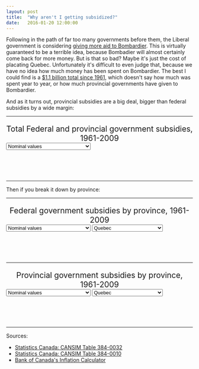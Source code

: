 ```yaml
---
layout: post
title:  "Why aren't I getting subsidized?"
date:   2016-01-20 12:00:00
---
```


Following in the path of far too many governments before them, the Liberal government is considering [giving more aid to Bombardier](http://www.bloomberg.com/news/articles/2016-01-04/bombardier-an-anchor-for-canada-trudeau-briefing-memo-says). This is virtually guaranteed to be a terrible idea, because Bombadier will almost certainly come back for more money. But is that so bad? Maybe it's just the cost of placating Quebec. Unfortunately it's difficult to even judge that, because we have no idea how much money has been spent on Bombardier. The best I could find is a [$1.1 billion total since 1961](http://www.huffingtonpost.ca/mark-milke/bombardier-corporate-welfare-trap_b_4705751.html), which doesn't say how much was spent year to year, or how much provincial governments have given to Bombardier.

And as it turns out, provincial subsidies are a big deal, bigger than federal subsidies by a wide margin:

* * *

<p class="subsdTitle">Total Federal and provincial government subsidies, 1961-2009</p>
<div>
  <select id="substSelect">
    <option value="nominal" selected="selected">Nominal values</option>
    <option value="inflation-adjusted">Adjusted for inflation (2015 dollars)</option>
  </select>
</div>
<div id="subsdChart"></div>
<div id="subsdTip">
  <p class="tipTop"><span class="tipTitle"></span></p>
  <p class="tipInfo"><span class="tipText1"></span></p>
  <p class="tipInfo"><span class="tipText2"></span></p>
</div>

* * *

Then if you break it down by province:

* * *

<p class="subsdTitle">Federal government subsidies by province, 1961-2009</p>
<div>
  <select id="subfdSelect">
    <option value="nominal" selected="selected">Nominal values</option>
    <option value="inflation-adjusted">Adjusted for inflation (2015 dollars)</option>
  </select>
  <select id="subfdSelectProv">
  	<option value="9">British Columbia</option>
  	<option value="8">Alberta</option>
  	<option value="7">Saskatchewan</option>
  	<option value="6">Manitoba</option>
  	<option value="5">Ontario</option>
  	<option value="4" selected="selected">Quebec</option>
  	<option value="3">New Brunswick</option>
  	<option value="2">Nova Scotia</option>
  	<option value="1">Prince Edward Island</option>
  	<option value="0">Newfoundland and Labrador</option>
  </select>
</div>
<div id="subfdChart"></div>
<div id="subfdTip">
  <p class="tipTop"><span class="tipTitle"></span></p>
  <p class="tipInfo"><span class="tipText1"></span></p>
  <p class="tipInfo"><span class="tipText2"></span></p>
</div>

* * *

<p class="subsdTitle">Provincial government subsidies by province, 1961-2009</p>
<div>
  <select id="subpvSelect">
    <option value="nominal" selected="selected">Nominal values</option>
    <option value="inflation-adjusted">Adjusted for inflation (2015 dollars)</option>
  </select>
  <select id="subpvSelectProv">
  	<option value="9">British Columbia</option>
  	<option value="8">Alberta</option>
  	<option value="7">Saskatchewan</option>
  	<option value="6">Manitoba</option>
  	<option value="5">Ontario</option>
  	<option value="4" selected="selected">Quebec</option>
  	<option value="3">New Brunswick</option>
  	<option value="2">Nova Scotia</option>
  	<option value="1">Prince Edward Island</option>
  	<option value="0">Newfoundland and Labrador</option>
  </select>
</div>
<div id="subpvChart"></div>
<div id="subpvTip">
  <p class="tipTop"><span class="tipTitle"></span></p>
  <p class="tipInfo"><span class="tipText1"></span></p>
  <p class="tipInfo"><span class="tipText2"></span></p>
</div>

* * *

Sources:

- [Statistics Canada: CANSIM Table 384-0032]()
- [Statistics Canada: CANSIM Table 384-0010]()
- [Bank of Canada's Inflation Calculator](http://www.bankofcanada.ca/rates/related/inflation-calculator/)


<style>

#subsdChart text,
#subfdChart text,
#subpvChart text {
  font-size: 10px;
}

#subsdChart .axis path,
#subsdChart .axis line,
#subfdChart .axis path,
#subfdChart .axis line,
#subpvChart .axis path,
#subpvChart .axis line {
  fill: none;
  stroke: #000;
  shape-rendering: crispEdges;
}

.subsdTitle {
	font-size: 1.5em;
	margin-bottom: 0;
  text-align: center;
}

.subsdSubTitle {
	font-style: italic;
	text-align: center;
}

#subsdChart .x.axis path,
#subfdChart .x.axis path,
#subpvChart .x.axis path {
  display: none;
}

#subsdChart .line {
  fill: none;
  stroke-linecap: "round";
  stroke: #000;
  stroke-width: 1px;
  transition: stroke 0.5s ease;
}

#subsdChart .fedLine {
	opacity: 0.5;
}

#subsdChart .provLine {

}

#subsdChart .selectLine,
#subfdChart .selectLine,
#subpvChart .selectLine {
	stroke: #000 !important;
	transition: stroke 0.5s ease;
}

#subsdChart .circle {
	cursor: pointer;
	transition: fill 0.5s ease;
}

#subsdChart .fedCircle {
	fill: #000000;
}

#subsdChart .provRect {
	fill: #FFFFFF;
	stroke: #000000;
}

#subsdChart .selected,
#subfdChart .selected,
#subpvChart .selected {
	fill: #000000 !important;
	transition: fill 0.5s ease;
}

#subfdChart .line,
#subpvChart .line {
  fill: none;
  stroke-linecap: "round";
  stroke: #CCCCCC;
  stroke-width: 1px;
  transition: stroke 0.5s ease;
}

#subfdChart .circle,
#subpvChart .circle {
	cursor: pointer;
	fill: #CCC;
	transition: fill 0.5s ease;
}

#subsdChart .selectCircle,
#subfdChart .selectCircle,
#subpvChart .selectCircle {
	stroke-width: 5px !important;
	stroke: #000;
}

/* Tooltip */
.hidden {
  display: none;
}

#subsdTip,
#subfdTip,
#subpvTip {
	display: block;
	min-height: 50px;
	margin-bottom: 15px;
	text-align: center;
	text-transform: capitalize;
}

#subsdTip .tipTop,
#subfdTip .tipTop,
#subpvTip .tipTop {
  font-size: 18px;
  font-weight: bold;
  margin-bottom: 5px !important;
}

#subsdTip .tipInfo,
#subfdTip .tipInfo,
#subpvTip .tipInfo {
  font-size: 12px;
  margin: 0;
}

.hidden {
  display: none;
}

</style>

<script src="https://cdnjs.cloudflare.com/ajax/libs/queue-async/1.0.7/queue.min.js"></script>

<script>

var coordinates = [0, 0];
var body = d3.select("body")
    .on("mousemove", function() {
      coordinates = d3.mouse(this);
    })
    .on("mousedown", function() {
      coordinates = d3.mouse(this);
    });

var provinces = ["Newfoundland and Labrador",
	"Prince Edward Island",
	"Nova Scotia",
	"New Brunswick",
	"Quebec",
	"Ontario",
	"Manitoba",
	"Saskatchewan",
	"Alberta",
	"British Columbia"];

/*
*	Total Federal & Provincial subsidies
*/

subsdChart();
subfdChart();
subpvChart();

function subsdChart() {

	var margin = {top: 20, right: 20, bottom: 30, left: 50},
	    width = 740 - margin.left - margin.right,
	    height = 300 - margin.top - margin.bottom;

	var parseDate = d3.time.format("%Y").parse;

	var format = d3.format(",.1f");

	var dataColours = ["#FF0000", "#808080"];

	var x = d3.time.scale()
	    .range([0, width]);

	var y = d3.scale.linear()
	    .range([height, 0]);

	var xAxis = d3.svg.axis()
	    .scale(x)
	    .orient("bottom");

	var yAxis = d3.svg.axis()
	    .scale(y)
	    .orient("left");

	var selectedOpt = "nominal";
	var selectedCircle, selectedData;

	var lineStart = d3.svg.line()
	  .x(function(d) { return x(d.year); })
	  .y(function(d) { return y(0); });

  var nominalLine = d3.svg.line()
	  .x(function(d) { return x(d.year); })
	  .y(function(d) { return y(d.nominal); });

  var infLine = d3.svg.line()
	  .x(function(d) { return x(d.year); })
	  .y(function(d) { return y(d["inflation-adjusted"]); });

	var svg = d3.select("#subsdChart").append("svg")
	    .attr("width", width + margin.left + margin.right)
	    .attr("height", height + margin.top + margin.bottom)
	  .append("g")
	    .attr("transform", "translate(" + margin.left + "," + margin.top + ")");

	d3.csv("{{ site.baseurl }}/data/2016/01/subsd_can.csv", type, function(error, data) {
	  if (error) throw error;

	  x.domain(d3.extent(data, function(d) { return d.year; }));
	  y.domain(d3.extent(data, function(d) { return d.nominal; }));

	  var nestData = d3.nest()
	  	.key(function(d) { return d.government; })
	  	.entries(data);

	  var subsd = svg.selectAll(".subsd")
	      .data(nestData)
	    .enter().append("g")
	      .attr("class", "subsd");

    var lines = subsd.append("path")
      .attr("class", function(d) {
      	if (d.key === "federal") {
      		return "line fedLine";
      	} else {
      		return "line provLine";
      	}
      	return "line";
      })
      .attr("d", function(d) { return lineStart(d.values); });

		lines.transition()
			.duration(1000)
			.attr("d", function(d) { return nominalLine(d.values); });

		var circleGroup = subsd.append("g")
			.attr("class", "circle-group");

		var circles = circleGroup.selectAll("circles")
			.data(function(d) { return d.values; })
			.enter()
			.append("circle")
			.attr("class", function(d) {
				if (d.government === "federal") {
					return "circle fedCircle";
				} else {
					return "circle provRect";
				}
			})
			.attr("cx", function(d) {  return x(d.year); })
			.attr("cy", function(d) { return y(1); })
			.attr("r", 2)
			.on("mouseover", function(d) { 
				showTooltip(d, this);
			})
			.on("click", function(d) { 
				showTooltip(d, this);
			});

		circles.transition()
			.duration(1000)
			.attr("cy", function(d) { return y(d.nominal); });

	  svg.append("g")
	      .attr("class", "x axis")
	      .attr("transform", "translate(0," + height + ")")
	      .call(xAxis);

	  var yAxisLine = svg.append("g")
	      .attr("class", "y axis")
	      .call(yAxis);

	  var yAxisLabel = yAxisLine.append("text")
	      .attr("transform", "rotate(-90)")
	      .attr("y", 6)
	      .attr("dy", ".71em")
	      .style("text-anchor", "end")
	      .text("Billion dollars");

		function showTooltip(d, circle) {
			d3.select(selectedCircle).classed("selectCircle", false);
			selectedCircle = circle;
			d3.select(circle).classed("selectCircle", true);
			selectedData = d;

			d3.select("#subsdTip")
        .select(".tipTitle").text(d.government + " subsidies – " + d.year.getFullYear());
      if (selectedOpt === "nominal") {
      	d3.select("#subsdTip")
        	.select(".tipText1")
        	.text("$" + ((selectedData.nominal > 1) ?
        		format(selectedData.nominal) + " billion dollars" :
        		format(selectedData.nominal * 100) + " million dollars"));
      } else {
      	d3.select("#subsdTip")
        	.select(".tipText1")
        	.text("$" + ((selectedData["inflation-adjusted"]) ?
        		format(selectedData["inflation-adjusted"]) + " billion dollars" :
        		format(selectedData["inflation-adjusted"] * 100) + " million dollars"));
      }
      d3.select("#subsdTip")
        .select(".tipText2").text(d.source);
		}

	  d3.select("#substSelect")
			.on("change", selected);

		function selected() {
			selectedOpt = this.options[this.selectedIndex].value;
			y.domain(d3.extent(data, function(d) { return d[selectedOpt]; }));
			svg.select(".y")
				.transition().duration(1500).ease("sin-in-out")
				.call(yAxis);

			if (selectedOpt === "nominal") {
				lines.transition()
					.duration(1000)
					.attr("d", function(d) { return nominalLine(d.values); });
				circles.transition()
					.duration(1000)
					.attr("cy", function(d) { return y(d.nominal); });

				if (selectedData) {
					d3.select("#subsdTip")
	        	.select(".tipText1")
	        	.text("$" + 
	        		((selectedData.nominal > 1) ?
	        		format(selectedData.nominal) + " billion dollars" :
	        		format(selectedData.nominal * 100) + " million dollars"));
				}
			} else {
				lines.transition()
					.duration(1000)
					.attr("d", function(d) { return infLine(d.values); });
				circles.transition()
					.duration(1000)
					.attr("cy", function(d) { return y(d["inflation-adjusted"]); });

				if (selectedData) {
	      	d3.select("#subsdTip")
	        	.select(".tipText1")
	        	.text("$" + 
	        		((selectedData["inflation-adjusted"]) ?
	        		format(selectedData["inflation-adjusted"]) + " billion dollars" :
	        		format(selectedData["inflation-adjusted"] * 100) + " million dollars"));
				}
			}
		}
	});

	function type(d) {
		d.year = parseDate(d.year);
		d.nominal = (+d.nominal) / 100;
		d["inflation-adjusted"] = (+d["inflation-adjusted"]) / 100;

    return d;
	}

}

/*
*
* Provincial subsidies by province
*
*/

function subfdChart() {

	var margin = {top: 20, right: 20, bottom: 30, left: 50},
	    width = 740 - margin.left - margin.right,
	    height = 300 - margin.top - margin.bottom;

	var parseDate = d3.time.format("%Y").parse;

	var format = d3.format(",.1f");

	var dataColours = ["#FF0000", "#808080"];

	var x = d3.time.scale()
	    .range([0, width]);

	var y = d3.scale.linear()
	    .range([height, 0]);

	var xAxis = d3.svg.axis()
	    .scale(x)
	    .orient("bottom");

	var yAxis = d3.svg.axis()
	    .scale(y)
	    .orient("left");

	var selectedOpt = "nominal";
	var selectedCircle, selectedData;

	var lineStart = d3.svg.line()
	  .x(function(d) { return x(d.year); })
	  .y(function(d) { return y(0); });

  var nominalLine = d3.svg.line()
	  .x(function(d) { return x(d.year); })
	  .y(function(d) { return y(d.nominal); });

  var infLine = d3.svg.line()
	  .x(function(d) { return x(d.year); })
	  .y(function(d) { return y(d["inflation-adjusted"]); });

	var svg = d3.select("#subfdChart").append("svg")
	    .attr("width", width + margin.left + margin.right)
	    .attr("height", height + margin.top + margin.bottom)
	  .append("g")
	    .attr("transform", "translate(" + margin.left + "," + margin.top + ")");

	d3.csv("{{ site.baseurl }}/data/2016/01/subsd_fed.csv", type, function(error, data) {
	  if (error) throw error;

	  x.domain(d3.extent(data, function(d) { return d.year; }));
	  y.domain(d3.extent(data, function(d) { return d.nominal; }));

	  var nestData = d3.nest()
	  	.key(function(d) { return d.government; })
	  	.entries(data);

	  var subsd = svg.selectAll(".subsd")
	      .data(nestData)
	    .enter().append("g")
	      .attr("class", "subsd");

    var lines = subsd.append("path")
      .attr("class", function(d) {
      	if (d.key === "federal") {
      		return "line fedLine";
      	} else {
      		return "line provLine";
      	}
      	return "line";
      })
      .attr("d", function(d) { d.line = this; return lineStart(d.values); });

		lines.transition()
			.duration(1000)
			.attr("d", function(d) { return nominalLine(d.values); });

		var circleGroup = subsd.append("g")
			.attr("class", "circle-group");

		var circles = circleGroup.selectAll("circles")
			.data(function(d) { return d.values; })
			.enter()
			.append("circle")
			.attr("class", "circle")
			.attr("cx", function(d) { d.circle = this; return x(d.year); })
			.attr("cy", function(d) { return y(1); })
			.attr("r", 2)
			.on("mouseover", function(d) { 
				showTooltip(d, this);
			})
			.on("click", function(d) { 
				showTooltip(d, this);
			});

		circles.transition()
			.duration(1000)
			.attr("cy", function(d) { return y(d.nominal); });

	  svg.append("g")
	      .attr("class", "x axis")
	      .attr("transform", "translate(0," + height + ")")
	      .call(xAxis);

	  d3.select(nestData[4].line).classed("selectLine", true);
		nestData[4].line.parentNode.parentNode.appendChild(nestData[4].line.parentNode);
		data.forEach(function(d) {
			if (d.government === "Quebec") {
				d.circle.parentNode.parentNode.appendChild(d.circle.parentNode);
				d3.select(d.circle).classed("selected", true);
			} else {
				d3.select(d.circle).classed("selected", false);
			}
		});

	  var yAxisLine = svg.append("g")
	      .attr("class", "y axis")
	      .call(yAxis);

	  var yAxisLabel = yAxisLine.append("text")
	      .attr("transform", "rotate(-90)")
	      .attr("y", 6)
	      .attr("dy", ".71em")
	      .style("text-anchor", "end")
	      .text("Billion dollars");

		function showTooltip(d, circle) {
			d3.select(selectedCircle).classed("selectCircle", false);
			selectedCircle = circle;
			d3.select(circle).classed("selectCircle", true);
			selectedData = d;

			d3.select("#subfdTip")
        .select(".tipTitle").text(d.government + " federal subsidies – " + d.year.getFullYear());
      if (selectedOpt === "nominal") {
      	console.log((d.nominal > 1) ?
						format(d.nominal) + " billion dollars" :
        		format(d.nominal * 100) + " million dollars");
      	d3.select("#subfdTip")
        	.select(".tipText1")
        	.text("$" + 
        		((d.nominal > 1) ?
						format(d.nominal) + " billion dollars" :
        		format(d.nominal * 100) + " million dollars"));
      } else {
      	d3.select("#subfdTip")
        	.select(".tipText1")
        	.text("$" + 
        		((d["inflation-adjusted"] > 1) ?
        		format(d["inflation-adjusted"]) + " billion dollars" :
        		format(d["inflation-adjusted"] * 100) + " million dollars"));
      }
      d3.select("#subfdTip")
        .select(".tipText2").text(d.source);
		}

	  d3.select("#subfdSelect")
			.on("change", selected);

		function selected() {
			selectedOpt = this.options[this.selectedIndex].value;
			y.domain(d3.extent(data, function(d) { return d[selectedOpt]; }));
			svg.select(".y")
				.transition().duration(1500).ease("sin-in-out")
				.call(yAxis);

			if (selectedOpt === "nominal") {
				lines.transition()
					.duration(1000)
					.attr("d", function(d) { return nominalLine(d.values); });
				circles.transition()
					.duration(1000)
					.attr("cy", function(d) { return y(d.nominal); });

				if (selectedData) {
					d3.select("#subfdTip")
	        	.select(".tipText1")
	        	.text("$" + 
	        		((selectedData.nominal > 1) ?
	        		format(selectedData.nominal) + " billion dollars" :
	        		format(selectedData.nominal * 100) + " million dollars"));
				}
			} else {
				lines.transition()
					.duration(1000)
					.attr("d", function(d) { return infLine(d.values); });
				circles.transition()
					.duration(1000)
					.attr("cy", function(d) { return y(d["inflation-adjusted"]); });

				if (selectedData) {
	      	d3.select("#subfdTip")
	        	.select(".tipText1")
	        	.text("$" + 
	        		((selectedData["inflation-adjusted"] > 1) ?
	        		format(selectedData["inflation-adjusted"]) + " billion dollars" :
	        		format(selectedData["inflation-adjusted"] * 100) + " million dollars"));
				}
			}
		}

	  d3.select("#subfdSelectProv")
			.on("change", selectProv);

		function selectProv() {
			var selectedProv = +(this.options[this.selectedIndex].value);

			nestData.forEach(function(d) {
				d3.select(d.line).classed("selectLine", false);	
			});
		  d3.select(nestData[selectedProv].line).classed("selectLine", true);
			nestData[selectedProv].line.parentNode.parentNode.appendChild(nestData[selectedProv].line.parentNode);
			data.forEach(function(d) {
				if (d.government === provinces[selectedProv]) {
					d.circle.parentNode.parentNode.appendChild(d.circle.parentNode);
					d3.select(d.circle).classed("selected", true);
				} else {
					d3.select(d.circle).classed("selected", false);
				}
			});
		}			
	});

	function type(d) {
		d.year = parseDate(d.year);
		d.nominal = (+d.nominal) / 100;
		d["inflation-adjusted"] = (+d["inflation-adjusted"]) / 100;

    return d;
	}
 
}


/*
*
* Federal subsidies by province
*
*/

function subpvChart() {

	var margin = {top: 20, right: 20, bottom: 30, left: 50},
	    width = 740 - margin.left - margin.right,
	    height = 300 - margin.top - margin.bottom;

	var parseDate = d3.time.format("%Y").parse;

	var format = d3.format(",.1f");

	var dataColours = ["#FF0000", "#808080"];

	var x = d3.time.scale()
	    .range([0, width]);

	var y = d3.scale.linear()
	    .range([height, 0]);

	var xAxis = d3.svg.axis()
	    .scale(x)
	    .orient("bottom");

	var yAxis = d3.svg.axis()
	    .scale(y)
	    .orient("left");

	var selectedOpt = "nominal";
	var selectedCircle, selectedData;

	var lineStart = d3.svg.line()
	  .x(function(d) { return x(d.year); })
	  .y(function(d) { return y(0); });

  var nominalLine = d3.svg.line()
	  .x(function(d) { return x(d.year); })
	  .y(function(d) { return y(d.nominal); });

  var infLine = d3.svg.line()
	  .x(function(d) { return x(d.year); })
	  .y(function(d) { return y(d["inflation-adjusted"]); });

	var svg = d3.select("#subpvChart").append("svg")
	    .attr("width", width + margin.left + margin.right)
	    .attr("height", height + margin.top + margin.bottom)
	  .append("g")
	    .attr("transform", "translate(" + margin.left + "," + margin.top + ")");

	d3.csv("{{ site.baseurl }}/data/2016/01/subsd_prov.csv", type, function(error, data) {
	  if (error) throw error;

	  x.domain(d3.extent(data, function(d) { return d.year; }));
	  y.domain(d3.extent(data, function(d) { return d.nominal; }));

	  var nestData = d3.nest()
	  	.key(function(d) { return d.government; })
	  	.entries(data);

	  var subsd = svg.selectAll(".subsd")
	      .data(nestData)
	    .enter().append("g")
	      .attr("class", "subsd");

    var lines = subsd.append("path")
      .attr("class", function(d) {
      	if (d.key === "federal") {
      		return "line fedLine";
      	} else {
      		return "line provLine";
      	}
      	return "line";
      })
      .attr("d", function(d) { d.line = this; return lineStart(d.values); });

		lines.transition()
			.duration(1000)
			.attr("d", function(d) { return nominalLine(d.values); });

		var circleGroup = subsd.append("g")
			.attr("class", "circle-group");

		var circles = circleGroup.selectAll("circles")
			.data(function(d) { return d.values; })
			.enter()
			.append("circle")
			.attr("class", "circle")
			.attr("cx", function(d) { d.circle = this; return x(d.year); })
			.attr("cy", function(d) { return y(1); })
			.attr("r", 2)
			.on("mouseover", function(d) { 
				showTooltip(d, this);
			})
			.on("click", function(d) { 
				showTooltip(d, this);
			});

		circles.transition()
			.duration(1000)
			.attr("cy", function(d) { return y(d.nominal); });

	  svg.append("g")
	      .attr("class", "x axis")
	      .attr("transform", "translate(0," + height + ")")
	      .call(xAxis);

	  d3.select(nestData[4].line).classed("selectLine", true);
		nestData[4].line.parentNode.parentNode.appendChild(nestData[4].line.parentNode);
		data.forEach(function(d) {
			if (d.government === "Quebec") {
				d.circle.parentNode.parentNode.appendChild(d.circle.parentNode);
				d3.select(d.circle).classed("selected", true);
			} else {
				d3.select(d.circle).classed("selected", false);
			}
		});

	  var yAxisLine = svg.append("g")
	      .attr("class", "y axis")
	      .call(yAxis);

	  var yAxisLabel = yAxisLine.append("text")
	      .attr("transform", "rotate(-90)")
	      .attr("y", 6)
	      .attr("dy", ".71em")
	      .style("text-anchor", "end")
	      .text("Billion dollars");

		function showTooltip(d, circle) {
			d3.select(selectedCircle).classed("selectCircle", false);
			selectedCircle = circle;
			d3.select(circle).classed("selectCircle", true);
			selectedData = d;

			d3.select("#subpvTip")
        .select(".tipTitle").text(d.government + " federal subsidies – " + d.year.getFullYear());
      if (selectedOpt === "nominal") {
      	console.log((d.nominal > 1) ?
						format(d.nominal) + " billion dollars" :
        		format(d.nominal * 100) + " million dollars");
      	d3.select("#subpvTip")
        	.select(".tipText1")
        	.text("$" + 
        		((d.nominal > 1) ?
						format(d.nominal) + " billion dollars" :
        		format(d.nominal * 100) + " million dollars"));
      } else {
      	d3.select("#subpvTip")
        	.select(".tipText1")
        	.text("$" + 
        		((d["inflation-adjusted"] > 1) ?
        		format(d["inflation-adjusted"]) + " billion dollars" :
        		format(d["inflation-adjusted"] * 100) + " million dollars"));
      }
      d3.select("#subpvTip")
        .select(".tipText2").text(d.source);
		}

	  d3.select("#subpvSelect")
			.on("change", selected);

		function selected() {
			selectedOpt = this.options[this.selectedIndex].value;
			y.domain(d3.extent(data, function(d) { return d[selectedOpt]; }));
			svg.select(".y")
				.transition().duration(1500).ease("sin-in-out")
				.call(yAxis);

			if (selectedOpt === "nominal") {
				lines.transition()
					.duration(1000)
					.attr("d", function(d) { return nominalLine(d.values); });
				circles.transition()
					.duration(1000)
					.attr("cy", function(d) { return y(d.nominal); });

				if (selectedData) {
					d3.select("#subpvTip")
	        	.select(".tipText1")
	        	.text("$" + 
	        		((selectedData.nominal > 1) ?
	        		format(selectedData.nominal) + " billion dollars" :
	        		format(selectedData.nominal * 100) + " million dollars"));
				}
			} else {
				lines.transition()
					.duration(1000)
					.attr("d", function(d) { return infLine(d.values); });
				circles.transition()
					.duration(1000)
					.attr("cy", function(d) { return y(d["inflation-adjusted"]); });

				if (selectedData) {
	      	d3.select("#subpvTip")
	        	.select(".tipText1")
	        	.text("$" + 
	        		((selectedData["inflation-adjusted"] > 1) ?
	        		format(selectedData["inflation-adjusted"]) + " billion dollars" :
	        		format(selectedData["inflation-adjusted"] * 100) + " million dollars"));
				}
			}
		}

	  d3.select("#subpvSelectProv")
			.on("change", selectProv);

		function selectProv() {
			var selectedProv = +(this.options[this.selectedIndex].value);

			nestData.forEach(function(d) {
				d3.select(d.line).classed("selectLine", false);	
			});
		  d3.select(nestData[selectedProv].line).classed("selectLine", true);
			nestData[selectedProv].line.parentNode.parentNode.appendChild(nestData[selectedProv].line.parentNode);
			data.forEach(function(d) {
				if (d.government === provinces[selectedProv]) {
					d.circle.parentNode.parentNode.appendChild(d.circle.parentNode);
					d3.select(d.circle).classed("selected", true);
				} else {
					d3.select(d.circle).classed("selected", false);
				}
			});
		}			
	});

	function type(d) {
		d.year = parseDate(d.year);
		d.nominal = (+d.nominal) / 100;
		d["inflation-adjusted"] = (+d["inflation-adjusted"]) / 100;

    return d;
	}
 
}

</script>